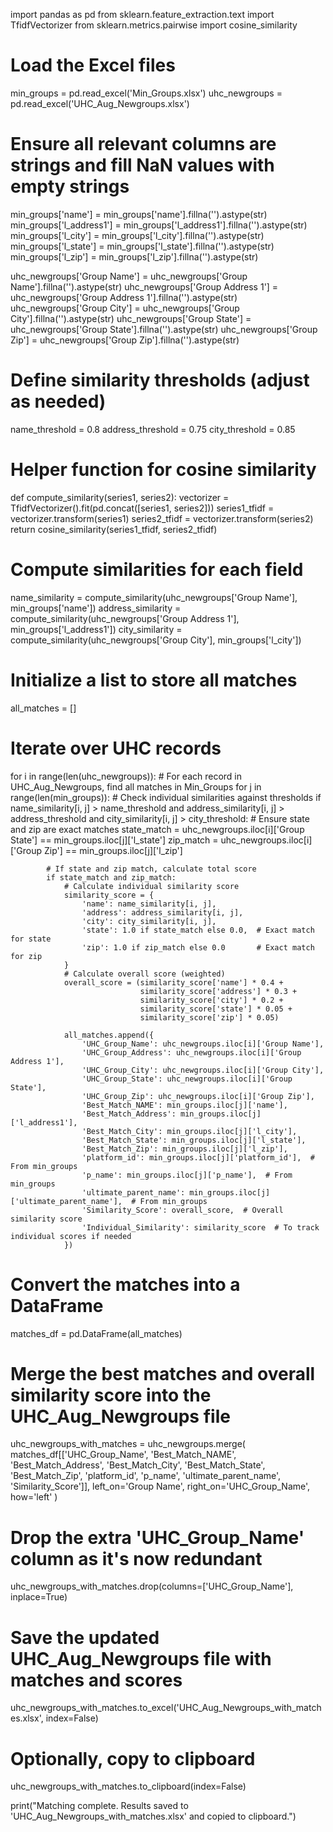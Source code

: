 import pandas as pd
from sklearn.feature_extraction.text import TfidfVectorizer
from sklearn.metrics.pairwise import cosine_similarity

# Load the Excel files
min_groups = pd.read_excel('Min_Groups.xlsx')
uhc_newgroups = pd.read_excel('UHC_Aug_Newgroups.xlsx')

# Ensure all relevant columns are strings and fill NaN values with empty strings
min_groups['name'] = min_groups['name'].fillna('').astype(str)
min_groups['l_address1'] = min_groups['l_address1'].fillna('').astype(str)
min_groups['l_city'] = min_groups['l_city'].fillna('').astype(str)
min_groups['l_state'] = min_groups['l_state'].fillna('').astype(str)
min_groups['l_zip'] = min_groups['l_zip'].fillna('').astype(str)

uhc_newgroups['Group Name'] = uhc_newgroups['Group Name'].fillna('').astype(str)
uhc_newgroups['Group Address 1'] = uhc_newgroups['Group Address 1'].fillna('').astype(str)
uhc_newgroups['Group City'] = uhc_newgroups['Group City'].fillna('').astype(str)
uhc_newgroups['Group State'] = uhc_newgroups['Group State'].fillna('').astype(str)
uhc_newgroups['Group Zip'] = uhc_newgroups['Group Zip'].fillna('').astype(str)

# Define similarity thresholds (adjust as needed)
name_threshold = 0.8
address_threshold = 0.75
city_threshold = 0.85

# Helper function for cosine similarity
def compute_similarity(series1, series2):
    vectorizer = TfidfVectorizer().fit(pd.concat([series1, series2]))
    series1_tfidf = vectorizer.transform(series1)
    series2_tfidf = vectorizer.transform(series2)
    return cosine_similarity(series1_tfidf, series2_tfidf)

# Compute similarities for each field
name_similarity = compute_similarity(uhc_newgroups['Group Name'], min_groups['name'])
address_similarity = compute_similarity(uhc_newgroups['Group Address 1'], min_groups['l_address1'])
city_similarity = compute_similarity(uhc_newgroups['Group City'], min_groups['l_city'])

# Initialize a list to store all matches
all_matches = []

# Iterate over UHC records
for i in range(len(uhc_newgroups)):
    # For each record in UHC_Aug_Newgroups, find all matches in Min_Groups
    for j in range(len(min_groups)):
        # Check individual similarities against thresholds
        if name_similarity[i, j] > name_threshold and address_similarity[i, j] > address_threshold and city_similarity[i, j] > city_threshold:
            # Ensure state and zip are exact matches
            state_match = uhc_newgroups.iloc[i]['Group State'] == min_groups.iloc[j]['l_state']
            zip_match = uhc_newgroups.iloc[i]['Group Zip'] == min_groups.iloc[j]['l_zip']

            # If state and zip match, calculate total score
            if state_match and zip_match:
                # Calculate individual similarity score
                similarity_score = {
                    'name': name_similarity[i, j],
                    'address': address_similarity[i, j],
                    'city': city_similarity[i, j],
                    'state': 1.0 if state_match else 0.0,  # Exact match for state
                    'zip': 1.0 if zip_match else 0.0       # Exact match for zip
                }
                # Calculate overall score (weighted)
                overall_score = (similarity_score['name'] * 0.4 +
                                 similarity_score['address'] * 0.3 +
                                 similarity_score['city'] * 0.2 +
                                 similarity_score['state'] * 0.05 +
                                 similarity_score['zip'] * 0.05)

                all_matches.append({
                    'UHC_Group_Name': uhc_newgroups.iloc[i]['Group Name'],
                    'UHC_Group_Address': uhc_newgroups.iloc[i]['Group Address 1'],
                    'UHC_Group_City': uhc_newgroups.iloc[i]['Group City'],
                    'UHC_Group_State': uhc_newgroups.iloc[i]['Group State'],
                    'UHC_Group_Zip': uhc_newgroups.iloc[i]['Group Zip'],
                    'Best_Match_NAME': min_groups.iloc[j]['name'],
                    'Best_Match_Address': min_groups.iloc[j]['l_address1'],
                    'Best_Match_City': min_groups.iloc[j]['l_city'],
                    'Best_Match_State': min_groups.iloc[j]['l_state'],
                    'Best_Match_Zip': min_groups.iloc[j]['l_zip'],
                    'platform_id': min_groups.iloc[j]['platform_id'],  # From min_groups
                    'p_name': min_groups.iloc[j]['p_name'],  # From min_groups
                    'ultimate_parent_name': min_groups.iloc[j]['ultimate_parent_name'],  # From min_groups
                    'Similarity_Score': overall_score,  # Overall similarity score
                    'Individual_Similarity': similarity_score  # To track individual scores if needed
                })

# Convert the matches into a DataFrame
matches_df = pd.DataFrame(all_matches)

# Merge the best matches and overall similarity score into the UHC_Aug_Newgroups file
uhc_newgroups_with_matches = uhc_newgroups.merge(
    matches_df[['UHC_Group_Name', 'Best_Match_NAME', 'Best_Match_Address', 'Best_Match_City', 'Best_Match_State', 'Best_Match_Zip', 'platform_id', 'p_name', 'ultimate_parent_name', 'Similarity_Score']],
    left_on='Group Name', right_on='UHC_Group_Name',
    how='left'
)

# Drop the extra 'UHC_Group_Name' column as it's now redundant
uhc_newgroups_with_matches.drop(columns=['UHC_Group_Name'], inplace=True)

# Save the updated UHC_Aug_Newgroups file with matches and scores
uhc_newgroups_with_matches.to_excel('UHC_Aug_Newgroups_with_matches.xlsx', index=False)

# Optionally, copy to clipboard
uhc_newgroups_with_matches.to_clipboard(index=False)

print("Matching complete. Results saved to 'UHC_Aug_Newgroups_with_matches.xlsx' and copied to clipboard.")
